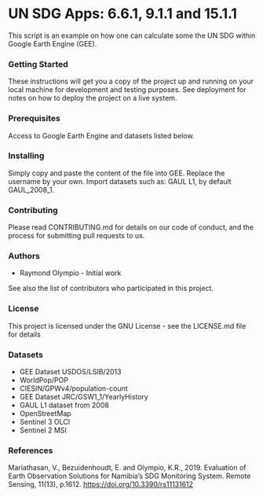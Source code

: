 # UN SDG Apps: 6.6.1, 9.1.1 and 15.1.1

This script is an example on how one can calculate some the UN SDG within Google Earth Engine (GEE).

### Getting Started
These instructions will get you a copy of the project up and running on your local machine for development and testing purposes. See deployment for notes on how to deploy the project on a live system.

### Prerequisites
Access to Google Earth Engine and datasets listed below.
 
### Installing
Simply copy and paste the content of the file into GEE.
Replace the username by your own.
Import datasets such as: GAUL L1, by default GAUL_2008_1.

### Contributing
Please read CONTRIBUTING.md for details on our code of conduct, and the process for submitting pull requests to us.

### Authors
* Raymond Olympio - Initial work

See also the list of contributors who participated in this project.

### License
This project is licensed under the GNU License - see the LICENSE.md file for details

### Datasets
* GEE Dataset USDOS/LSIB/2013
* WorldPop/POP
* CIESIN/GPWv4/population-count
* GEE Dataset JRC/GSW1_1/YearlyHistory
* GAUL L1 dataset from 2008
* OpenStreetMap
* Sentinel 3 OLCI
* Sentinel 2 MSI

### References
Mariathasan, V., Bezuidenhoudt, E. and Olympio, K.R., 2019. Evaluation of Earth Observation Solutions for Namibia’s SDG Monitoring System. Remote Sensing, 11(13), p.1612. https://doi.org/10.3390/rs11131612


